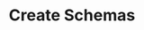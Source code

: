 ---
title: Create Schemas
excerpt: ''
deprecated: false
hidden: false
metadata:
  title: ''
  description: ''
  robots: index
next:
  description: ''
---